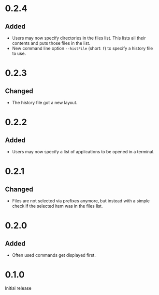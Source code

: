 # 0.2.4
## Added
-   Users may now specify directories in the files list.  This lists all their
    contents and puts those files in the list.
-   New command line option `--histFile` (short: `f`) to specify a history file
    to use.

# 0.2.3
## Changed
-   The history file got a new layout.

# 0.2.2
## Added
-   Users may now specify a list of applications to be opened in a terminal.

# 0.2.1
## Changed
-   Files are not selected via prefixes anymore, but instead with a simple check
    if the selected item was in the files list.

# 0.2.0
## Added
-   Often used commands get displayed first.

# 0.1.0
Initial release
